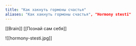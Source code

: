 ```yaml
---
title: "Как хакнуть гормоны счастья"
aliases: "Как хакнуть гормоны счастья", "Hormony stesti"
---
```


[[Brain]] [[Познай сам себя]]


![[hormony-stesti.jpg]]
